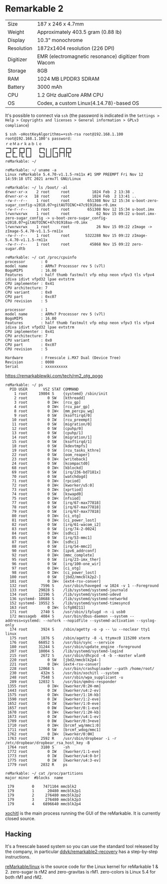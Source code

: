 # Remarkable 2

|             |                                                       |
|-------------|-------------------------------------------------------|
| Size        | 187 x 246 x 4.7mm                                     |
| Weight      | Approximately 403.5 gram (0.88 lb)                    |
| Display     | 10.3” monochrome                                      |
| Resolution  | 1872x1404 resolution (226 DPI)                        |
| Digitizer   | EMR (electromagnetic resonance) digitizer from Wacom  |
| Storage     | 8GB                                                   |
| RAM         | 1024 MB LPDDR3 SDRAM                                  |
| Battery     | 3000 mAh                                              |
| CPU         | 1.2 GHz dualCore ARM CPU                              |
| OS          | Codex, a custom Linux(4.14.78)-based OS               |

It's possible to connect via ``ssh`` (the password is indicated in the ``Settings > Help > Copyrights and licenses > General information > GPLv3 compliance``)

```
$ ssh -oHostKeyAlgorithms=+ssh-rsa root@192.168.1.100
root@192.168.1.100's password: 
ｒｅＭａｒｋａｂｌｅ
╺━┓┏━╸┏━┓┏━┓   ┏━┓╻ ╻┏━╸┏━┓┏━┓
┏━┛┣╸ ┣┳┛┃ ┃   ┗━┓┃ ┃┃╺┓┣━┫┣┳┛
┗━╸┗━╸╹┗╸┗━┛   ┗━┛┗━┛┗━┛╹ ╹╹┗╸
reMarkable: ~/
```

```
reMarkable: ~/ uname -a
Linux reMarkable 5.4.70-v1.1.5-rm11x #1 SMP PREEMPT Fri Nov 12 14:59:18 UTC 2021 armv7l GNU/Linux
```

```
reMarkable: ~/ ls /boot/ -al
drwxr-xr-x    2 root     root          1024 Feb  2 13:38 .
drwxr-xr-x   18 root     root          1024 Feb  2 13:41 ..
-rw-r--r--    1 root     root        651308 Nov 12 15:34 u-boot-zero-sugar_config-v2018.07+gitAUTOINC+47c91918aa-r0.imx
-rw-r--r--    1 root     root        651308 Nov 12 15:34 u-boot.imx
lrwxrwxrwx    1 root     root            62 Nov 15 09:22 u-boot.imx-zero-sugar_config -> u-boot-zero-sugar_config-v2018.07+gitAUTOINC+47c91918aa-r0.imx
lrwxrwxrwx    1 root     root            26 Nov 15 09:22 zImage -> zImage-5.4.70-v1.1.5-rm11x
-rw-r--r--    1 root     root       5322288 Nov 15 09:22 zImage-5.4.70-v1.1.5-rm11x
-rw-r--r--    1 root     root         45868 Nov 15 09:22 zero-sugar.dtb
```

```
reMarkable: ~/ cat /proc/cpuinfo 
processor       : 0
model name      : ARMv7 Processor rev 5 (v7l)
BogoMIPS        : 16.00
Features        : half thumb fastmult vfp edsp neon vfpv3 tls vfpv4 idiva idivt vfpd32 lpae evtstrm 
CPU implementer : 0x41
CPU architecture: 7
CPU variant     : 0x0
CPU part        : 0xc07
CPU revision    : 5

processor       : 1
model name      : ARMv7 Processor rev 5 (v7l)
BogoMIPS        : 16.00
Features        : half thumb fastmult vfp edsp neon vfpv3 tls vfpv4 idiva idivt vfpd32 lpae evtstrm 
CPU implementer : 0x41
CPU architecture: 7
CPU variant     : 0x0
CPU part        : 0xc07
CPU revision    : 5

Hardware        : Freescale i.MX7 Dual (Device Tree)
Revision        : 0000
Serial          : xxxxxxxxxx
```

https://remarkablewiki.com/tech/rm2_otg_pogo

```
reMarkable: ~/ ps
  PID USER       VSZ STAT COMMAND
    1 root     19804 S    {systemd} /sbin/init
    2 root         0 SW   [kthreadd]
    3 root         0 IW<  [rcu_gp]
    4 root         0 IW<  [rcu_par_gp]
    8 root         0 IW<  [mm_percpu_wq]
    9 root         0 SW   [ksoftirqd/0]
   10 root         0 IW   [rcu_preempt]
   11 root         0 SW   [migration/0]
   12 root         0 SW   [cpuhp/0]
   13 root         0 SW   [cpuhp/1]
   14 root         0 SW   [migration/1]
   15 root         0 SW   [ksoftirqd/1]
   18 root         0 SW   [kdevtmpfs]
   19 root         0 SW   [rcu_tasks_kthre]
   22 root         0 SW   [oom_reaper]
   23 root         0 IW<  [writeback]
   24 root         0 SW   [kcompactd0]
   68 root         0 IW<  [kblockd]
   69 root         0 SW   [irq/236-bd7181x]
   70 root         0 SW   [watchdogd]
   71 root         0 IW<  [rpciod]
   72 root         0 IW<  [kworker/u5:0]
   73 root         0 IW<  [xprtiod]
   74 root         0 SW   [kswapd0]
   75 root         0 IW<  [nfsiod]
   77 root         0 SW   [irq/67-max77818]
   78 root         0 SW   [irq/67-max77818]
   79 root         0 SW   [irq/67-max77818]
   80 root         0 IW<  [ci_otg]
   81 root         0 IW<  [ci_power_lost]
   82 root         0 SW   [irq/61-wacom_i2]
   83 root         0 SW   [irq/74-2-0024]
   84 root         0 IW<  [sdhci]
   85 root         0 SW   [irq/53-mmc1]
   87 root         0 IW<  [sdhci]
   88 root         0 SW   [irq/54-mmc2]
   90 root         0 IW<  [ipv6_addrconf]
   92 root         0 IW<  [mmc_complete]
   95 root         0 SW   [irq/23-imx_ther]
   96 root         0 SW   [irq/100-one_wir]
   97 root         0 IW<  [ci_otg]
   98 root         0 IW<  [ci_power_lost]
  100 root         0 SW   [jbd2/mmcblk2p2-]
  101 root         0 IW<  [ext4-rsv-conver]
  132 root      7596 S    /usr/sbin/haveged -w 1024 -v 1 --Foreground
  133 root     29028 S    /lib/systemd/systemd-journald
  134 root     12196 S    /lib/systemd/systemd-udevd
  136 systemd- 10688 S    /lib/systemd/systemd-networkd
  152 systemd- 19552 S    /lib/systemd/systemd-timesyncd
  163 root         0 IW<  [cfg80211]
  171 root      2740 S    /usr/sbin/ifplugd -n -i usb0
  172 messageb  4084 S    /usr/bin/dbus-daemon --system --address=systemd: --nofork --nopidfile --systemd-activation --syslog-only
  174 root      3924 S    /sbin/agetty -o -p -- \u --noclear tty1 linux
  175 root      1876 S    /sbin/agetty -8 -L ttymxc0 115200 xterm
  176 root     66852 S    /usr/bin/sync --service
  180 root     31244 S    /usr/sbin/update_engine -foreground
  207 root     10004 S    /lib/systemd/systemd-logind
  215 root      2672 S    /usr/sbin/dhcpcd -4 -b --master wlan0
  220 root         0 SW   [jbd2/mmcblk2p4-]
  221 root         0 IW<  [ext4-rsv-conver]
  228 root     12068 S    /usr/bin/crashuploader --path /home/root/
  230 root      432m S    /usr/bin/xochitl --system
  248 root      7548 S    /usr/sbin/wpa_supplicant -u
  289 root     12032 S    /usr/bin/qmdns-responder
 1355 root         0 IW<  [kworker/0:2H-mm]
 1443 root         0 IW   [kworker/u4:2-ev]
 1575 root         0 IW<  [kworker/1:1H-kb]
 1590 root         0 IW   [kworker/1:2-eve]
 1652 root         0 IW   [kworker/1:0-eve]
 1657 root         0 DW   [kworker/0:1-eve]
 1670 root         0 IW<  [kworker/1:2H-kb]
 1673 root         0 IW   [kworker/u4:1-ev]
 1709 root         0 DW   [kworker/0:3+eve]
 1710 root         0 IW<  [brcmf_wq/mmc1:0]
 1711 root         0 SW   [brcmf_wdog/mmc1]
 1762 root         0 IW<  [kworker/0:0H]
 1763 root      2592 R    /usr/sbin/dropbear -i -r /etc/dropbear/dropbear_rsa_host_key -B
 1764 root      3180 S    -sh
 1772 root         0 IW   [kworker/1:1-eve]
 1773 root         0 IW   [kworker/u4:0-br]
 1775 root         0 IW   [kworker/u4:3-ev]
 1779 root      2832 R    ps
```

```
reMarkable: ~/ cat /proc/partitions 
major minor  #blocks  name

 179        0    7471104 mmcblk2
 179        1      20480 mmcblk2p1
 179        2     276480 mmcblk2p2
 179        3     276480 mmcblk2p3
 179        4    6896640 mmcblk2p4
```

[xochitl](https://remarkablewiki.com/tech/xochitl) is the main process running the GUI of the reMarkable. It is currently closed source.

## Hacking

It's a freescale based system so you can use the standard tool
released by the company, in particular [ddvk/remarkable2-recovery](https://github.com/ddvk/remarkable2-recovery)
has a step-by-step instructions.


[reMarkable/linux](https://github.com/reMarkable/linux) is the source code for the Linux kernel
for reMarkable 1 & 2. zero-sugar is rM2 and zero-gravitas is rM1. zero-colors is Linux 5.4 for both rM1 and rM2.

